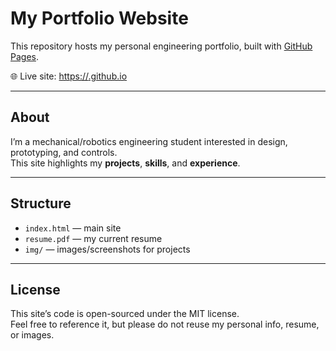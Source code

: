 # My Portfolio Website

This repository hosts my personal engineering portfolio, built with [GitHub Pages](https://pages.github.com/).

🌐 Live site: [https://<your-username>.github.io](https://<your-username>.github.io)

---

## About
I’m a mechanical/robotics engineering student interested in design, prototyping, and controls.  
This site highlights my **projects**, **skills**, and **experience**.

---

## Structure
- `index.html` — main site
- `resume.pdf` — my current resume
- `img/` — images/screenshots for projects

---

## License
This site’s code is open-sourced under the MIT license.  
Feel free to reference it, but please do not reuse my personal info, resume, or images.
